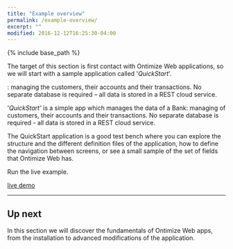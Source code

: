 ```yaml
---
title: "Example overview"
permalink: /example-overview/
excerpt: ""
modified: 2016-12-12T16:25:30-04:00
---
```


{% include base_path %}

The target of this section is first contact with Ontimize Web applications, so we will start with a sample application called '*QuickStart*'.


: managing the customers, their accounts and their transactions. No separate database is required – all data is stored in a REST cloud service.


'*QuickStart'* is a simple app which manages the data of a Bank: managing of customers, their accounts and their transactions. No separate database is required - all data is stored in a REST cloud service.

The QuickStart application is a good test bench where you can explore the structure and the different definition files of the application, how to define the navigation between screens, or see a small sample of the set of fields that Ontimize Web has.

Run the live example.

<div><a href="https://ontimizeweb.github.io/ontimize-web-ngx-quickstart" target="_blank" class="btn btn--success">
    <i class="fa fa-play"></i>
    live demo</a></div>

---

## Up next

In this section we will discover the fundamentals of Ontimize Web apps, from the installation to advanced modifications of the application.